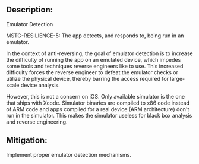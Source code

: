 ## Description:

Emulator Detection

MSTG-RESILIENCE-5: The app detects, and responds to, being run in an emulator.

In the context of anti-reversing, the goal of emulator detection is to increase the difficulty of running the app on an emulated device, which impedes some tools and techniques reverse engineers like to use. This increased difficulty forces the reverse engineer to defeat the emulator checks or utilize the physical device, thereby barring the access required for large-scale device analysis.

However, this is not a concern on iOS. Only available simulator is the one that ships with Xcode. Simulator binaries are compiled to x86 code instead of ARM code and apps compiled for a real device (ARM architecture) don't run in the simulator. This makes the simulator useless for black box analysis and reverse engineering.


## Mitigation:

Implement proper emulator detection mechanisms. 